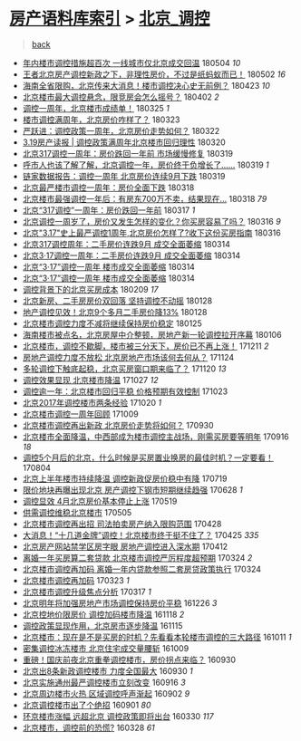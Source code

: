 [房产语料库索引](../../README.md)  > [北京_调控](北京_调控.md)
====
> [back](../README.md)

- [年内楼市调控措施超百次 一线城市仅北京成交回温](http://jkwz.applinzi.com/ittc/7099189754501530630.html#%E5%B9%B4%E5%86%85%E6%A5%BC%E5%B8%82%E8%B0%83%E6%8E%A7%E6%8E%AA%E6%96%BD%E8%B6%85%E7%99%BE%E6%AC%A1+%E4%B8%80%E7%BA%BF%E5%9F%8E%E5%B8%82%E4%BB%85%E5%8C%97%E4%BA%AC%E6%88%90%E4%BA%A4%E5%9B%9E%E6%B8%A9) 180504 *10* 
- [王者北京房产调控新政之下，非理性房价，不过是纸蚂蚁而已！](http://jkwz.applinzi.com/ittc/7098460301458670602.html#%E7%8E%8B%E8%80%85%E5%8C%97%E4%BA%AC%E6%88%BF%E4%BA%A7%E8%B0%83%E6%8E%A7%E6%96%B0%E6%94%BF%E4%B9%8B%E4%B8%8B%EF%BC%8C%E9%9D%9E%E7%90%86%E6%80%A7%E6%88%BF%E4%BB%B7%EF%BC%8C%E4%B8%8D%E8%BF%87%E6%98%AF%E7%BA%B8%E8%9A%82%E8%9A%81%E8%80%8C%E5%B7%B2%EF%BC%81) 180502 *16* 
- [海南全省限购，北京传来大消息！楼市调控决心史无前例？](http://jkwz.applinzi.com/ittc/7095291056486876166.html#%E6%B5%B7%E5%8D%97%E5%85%A8%E7%9C%81%E9%99%90%E8%B4%AD%EF%BC%8C%E5%8C%97%E4%BA%AC%E4%BC%A0%E6%9D%A5%E5%A4%A7%E6%B6%88%E6%81%AF%EF%BC%81%E6%A5%BC%E5%B8%82%E8%B0%83%E6%8E%A7%E5%86%B3%E5%BF%83%E5%8F%B2%E6%97%A0%E5%89%8D%E4%BE%8B%EF%BC%9F) 180423 *10* 
- [北京楼市最大调控悬念，限竞房会怎么摇号？](http://jkwz.applinzi.com/ittc/7087319443426509831.html#%E5%8C%97%E4%BA%AC%E6%A5%BC%E5%B8%82%E6%9C%80%E5%A4%A7%E8%B0%83%E6%8E%A7%E6%82%AC%E5%BF%B5%EF%BC%8C%E9%99%90%E7%AB%9E%E6%88%BF%E4%BC%9A%E6%80%8E%E4%B9%88%E6%91%87%E5%8F%B7%EF%BC%9F) 180402 *2* 
- [调控一周年，北京楼市成绩单！](http://jkwz.applinzi.com/ittc/7084440856788730886.html#%E8%B0%83%E6%8E%A7%E4%B8%80%E5%91%A8%E5%B9%B4%EF%BC%8C%E5%8C%97%E4%BA%AC%E6%A5%BC%E5%B8%82%E6%88%90%E7%BB%A9%E5%8D%95%EF%BC%81) 180325 *1* 
- [楼市调控满周年，北京房价咋样了？](http://jkwz.applinzi.com/ittc/7083607310935262215.html#%E6%A5%BC%E5%B8%82%E8%B0%83%E6%8E%A7%E6%BB%A1%E5%91%A8%E5%B9%B4%EF%BC%8C%E5%8C%97%E4%BA%AC%E6%88%BF%E4%BB%B7%E5%92%8B%E6%A0%B7%E4%BA%86%EF%BC%9F) 180323  
- [严跃进：调控政策一周年，北京房价走势如何？](http://jkwz.applinzi.com/ittc/7083331817933636615.html#%E4%B8%A5%E8%B7%83%E8%BF%9B%EF%BC%9A%E8%B0%83%E6%8E%A7%E6%94%BF%E7%AD%96%E4%B8%80%E5%91%A8%E5%B9%B4%EF%BC%8C%E5%8C%97%E4%BA%AC%E6%88%BF%E4%BB%B7%E8%B5%B0%E5%8A%BF%E5%A6%82%E4%BD%95%EF%BC%9F) 180322  
- [3.19房产读报 | 调控政策满周年北京楼市回归理性](http://jkwz.applinzi.com/ittc/7082507536744055814.html#3.19%E6%88%BF%E4%BA%A7%E8%AF%BB%E6%8A%A5+%7C+%E8%B0%83%E6%8E%A7%E6%94%BF%E7%AD%96%E6%BB%A1%E5%91%A8%E5%B9%B4%E5%8C%97%E4%BA%AC%E6%A5%BC%E5%B8%82%E5%9B%9E%E5%BD%92%E7%90%86%E6%80%A7) 180320  
- [北京317调控一周年：房价跌回一年前 市场缓慢修复](http://jkwz.applinzi.com/ittc/7082314016489997318.html#%E5%8C%97%E4%BA%AC317%E8%B0%83%E6%8E%A7%E4%B8%80%E5%91%A8%E5%B9%B4%EF%BC%9A%E6%88%BF%E4%BB%B7%E8%B7%8C%E5%9B%9E%E4%B8%80%E5%B9%B4%E5%89%8D+%E5%B8%82%E5%9C%BA%E7%BC%93%E6%85%A2%E4%BF%AE%E5%A4%8D) 180319  
- [呼市人也该了解了解，北京调控一年，房价终于负增长了……](http://jkwz.applinzi.com/ittc/7082239697936188433.html#%E5%91%BC%E5%B8%82%E4%BA%BA%E4%B9%9F%E8%AF%A5%E4%BA%86%E8%A7%A3%E4%BA%86%E8%A7%A3%EF%BC%8C%E5%8C%97%E4%BA%AC%E8%B0%83%E6%8E%A7%E4%B8%80%E5%B9%B4%EF%BC%8C%E6%88%BF%E4%BB%B7%E7%BB%88%E4%BA%8E%E8%B4%9F%E5%A2%9E%E9%95%BF%E4%BA%86%E2%80%A6%E2%80%A6) 180319 *1* 
- [链家数据报告：调控一周年 北京房价连续9月下跌](http://jkwz.applinzi.com/ittc/7082186255809119248.html#%E9%93%BE%E5%AE%B6%E6%95%B0%E6%8D%AE%E6%8A%A5%E5%91%8A%EF%BC%9A%E8%B0%83%E6%8E%A7%E4%B8%80%E5%91%A8%E5%B9%B4+%E5%8C%97%E4%BA%AC%E6%88%BF%E4%BB%B7%E8%BF%9E%E7%BB%AD9%E6%9C%88%E4%B8%8B%E8%B7%8C) 180319  
- [北京最严楼市调控一周年：房价全面下跌](http://jkwz.applinzi.com/ittc/7081741277974758417.html#%E5%8C%97%E4%BA%AC%E6%9C%80%E4%B8%A5%E6%A5%BC%E5%B8%82%E8%B0%83%E6%8E%A7%E4%B8%80%E5%91%A8%E5%B9%B4%EF%BC%9A%E6%88%BF%E4%BB%B7%E5%85%A8%E9%9D%A2%E4%B8%8B%E8%B7%8C) 180318  
- [北京楼市最强调控一年后：有房东700万不卖，结果现在…](http://jkwz.applinzi.com/ittc/7081727622436619280.html#%E5%8C%97%E4%BA%AC%E6%A5%BC%E5%B8%82%E6%9C%80%E5%BC%BA%E8%B0%83%E6%8E%A7%E4%B8%80%E5%B9%B4%E5%90%8E%EF%BC%9A%E6%9C%89%E6%88%BF%E4%B8%9C700%E4%B8%87%E4%B8%8D%E5%8D%96%EF%BC%8C%E7%BB%93%E6%9E%9C%E7%8E%B0%E5%9C%A8%E2%80%A6) 180318 *79* 
- [北京“317调控”一周年：房价跌回一年前](http://jkwz.applinzi.com/ittc/7081339652634313735.html#%E5%8C%97%E4%BA%AC%E2%80%9C317%E8%B0%83%E6%8E%A7%E2%80%9D%E4%B8%80%E5%91%A8%E5%B9%B4%EF%BC%9A%E6%88%BF%E4%BB%B7%E8%B7%8C%E5%9B%9E%E4%B8%80%E5%B9%B4%E5%89%8D) 180317 *1* 
- [北京调控一周岁了，房价又发生怎样的变化？你买房容易了吗？](http://jkwz.applinzi.com/ittc/7081176594351916042.html#%E5%8C%97%E4%BA%AC%E8%B0%83%E6%8E%A7%E4%B8%80%E5%91%A8%E5%B2%81%E4%BA%86%EF%BC%8C%E6%88%BF%E4%BB%B7%E5%8F%88%E5%8F%91%E7%94%9F%E6%80%8E%E6%A0%B7%E7%9A%84%E5%8F%98%E5%8C%96%EF%BC%9F%E4%BD%A0%E4%B9%B0%E6%88%BF%E5%AE%B9%E6%98%93%E4%BA%86%E5%90%97%EF%BC%9F) 180316 *9* 
- [北京&quot;3.17&quot;史上最严调控1周年,北京房价怎样了?收下这份买房指南](http://jkwz.applinzi.com/ittc/7081084046430176273.html#%E5%8C%97%E4%BA%AC%26quot%3B3.17%26quot%3B%E5%8F%B2%E4%B8%8A%E6%9C%80%E4%B8%A5%E8%B0%83%E6%8E%A71%E5%91%A8%E5%B9%B4%2C%E5%8C%97%E4%BA%AC%E6%88%BF%E4%BB%B7%E6%80%8E%E6%A0%B7%E4%BA%86%3F%E6%94%B6%E4%B8%8B%E8%BF%99%E4%BB%BD%E4%B9%B0%E6%88%BF%E6%8C%87%E5%8D%97) 180316  
- [北京317调控周年：二手房价连跌9月 成交全面萎缩](http://jkwz.applinzi.com/ittc/7080273167182726154.html#%E5%8C%97%E4%BA%AC317%E8%B0%83%E6%8E%A7%E5%91%A8%E5%B9%B4%EF%BC%9A%E4%BA%8C%E6%89%8B%E6%88%BF%E4%BB%B7%E8%BF%9E%E8%B7%8C9%E6%9C%88+%E6%88%90%E4%BA%A4%E5%85%A8%E9%9D%A2%E8%90%8E%E7%BC%A9) 180314  
- [北京3·17调控一周年：二手房价连跌9月 成交全面萎缩](http://jkwz.applinzi.com/ittc/7080252439129490439.html#%E5%8C%97%E4%BA%AC3%C2%B717%E8%B0%83%E6%8E%A7%E4%B8%80%E5%91%A8%E5%B9%B4%EF%BC%9A%E4%BA%8C%E6%89%8B%E6%88%BF%E4%BB%B7%E8%BF%9E%E8%B7%8C9%E6%9C%88+%E6%88%90%E4%BA%A4%E5%85%A8%E9%9D%A2%E8%90%8E%E7%BC%A9) 180314  
- [北京“3·17”调控一周年 楼市成交全面萎缩](http://jkwz.applinzi.com/ittc/7080242558724998154.html#%E5%8C%97%E4%BA%AC%E2%80%9C3%C2%B717%E2%80%9D%E8%B0%83%E6%8E%A7%E4%B8%80%E5%91%A8%E5%B9%B4+%E6%A5%BC%E5%B8%82%E6%88%90%E4%BA%A4%E5%85%A8%E9%9D%A2%E8%90%8E%E7%BC%A9) 180314  
- [北京“3·17”调控一周年 楼市成交全面萎缩](http://jkwz.applinzi.com/ittc/7080229910054700038.html#%E5%8C%97%E4%BA%AC%E2%80%9C3%C2%B717%E2%80%9D%E8%B0%83%E6%8E%A7%E4%B8%80%E5%91%A8%E5%B9%B4+%E6%A5%BC%E5%B8%82%E6%88%90%E4%BA%A4%E5%85%A8%E9%9D%A2%E8%90%8E%E7%BC%A9) 180314  
- [调控背景下的北京买房成本](http://jkwz.applinzi.com/ittc/7068044596490011654.html#%E8%B0%83%E6%8E%A7%E8%83%8C%E6%99%AF%E4%B8%8B%E7%9A%84%E5%8C%97%E4%BA%AC%E4%B9%B0%E6%88%BF%E6%88%90%E6%9C%AC) 180209 *17* 
- [北京新房、二手房房价双回落 坚持调控不动摇](http://jkwz.applinzi.com/ittc/7063687336670266378.html#%E5%8C%97%E4%BA%AC%E6%96%B0%E6%88%BF%E3%80%81%E4%BA%8C%E6%89%8B%E6%88%BF%E6%88%BF%E4%BB%B7%E5%8F%8C%E5%9B%9E%E8%90%BD+%E5%9D%9A%E6%8C%81%E8%B0%83%E6%8E%A7%E4%B8%8D%E5%8A%A8%E6%91%87) 180128  
- [地产调控见效！北京9个多月二手房价降13%](http://jkwz.applinzi.com/ittc/7063628005614552080.html#%E5%9C%B0%E4%BA%A7%E8%B0%83%E6%8E%A7%E8%A7%81%E6%95%88%EF%BC%81%E5%8C%97%E4%BA%AC9%E4%B8%AA%E5%A4%9A%E6%9C%88%E4%BA%8C%E6%89%8B%E6%88%BF%E4%BB%B7%E9%99%8D13%25) 180128  
- [北京楼市调控力度不减将继续保持房价稳定](http://jkwz.applinzi.com/ittc/7062443735407657994.html#%E5%8C%97%E4%BA%AC%E6%A5%BC%E5%B8%82%E8%B0%83%E6%8E%A7%E5%8A%9B%E5%BA%A6%E4%B8%8D%E5%87%8F%E5%B0%86%E7%BB%A7%E7%BB%AD%E4%BF%9D%E6%8C%81%E6%88%BF%E4%BB%B7%E7%A8%B3%E5%AE%9A) 180125  
- [海南楼市被点名，北京房屋中介整顿，房地产新一轮调控拉开序幕](http://jkwz.applinzi.com/ittc/7055415556834853905.html#%E6%B5%B7%E5%8D%97%E6%A5%BC%E5%B8%82%E8%A2%AB%E7%82%B9%E5%90%8D%EF%BC%8C%E5%8C%97%E4%BA%AC%E6%88%BF%E5%B1%8B%E4%B8%AD%E4%BB%8B%E6%95%B4%E9%A1%BF%EF%BC%8C%E6%88%BF%E5%9C%B0%E4%BA%A7%E6%96%B0%E4%B8%80%E8%BD%AE%E8%B0%83%E6%8E%A7%E6%8B%89%E5%BC%80%E5%BA%8F%E5%B9%95) 180106  
- [北京楼市，调控不歇脚，楼市被三分天下，房价已不再上涨！](http://jkwz.applinzi.com/ittc/7045601678424802320.html#%E5%8C%97%E4%BA%AC%E6%A5%BC%E5%B8%82%EF%BC%8C%E8%B0%83%E6%8E%A7%E4%B8%8D%E6%AD%87%E8%84%9A%EF%BC%8C%E6%A5%BC%E5%B8%82%E8%A2%AB%E4%B8%89%E5%88%86%E5%A4%A9%E4%B8%8B%EF%BC%8C%E6%88%BF%E4%BB%B7%E5%B7%B2%E4%B8%8D%E5%86%8D%E4%B8%8A%E6%B6%A8%EF%BC%81) 171211 *2* 
- [房地产调控力度不放松 北京房地产市场该何去何从？](http://jkwz.applinzi.com/ittc/7039461181738189841.html#%E6%88%BF%E5%9C%B0%E4%BA%A7%E8%B0%83%E6%8E%A7%E5%8A%9B%E5%BA%A6%E4%B8%8D%E6%94%BE%E6%9D%BE+%E5%8C%97%E4%BA%AC%E6%88%BF%E5%9C%B0%E4%BA%A7%E5%B8%82%E5%9C%BA%E8%AF%A5%E4%BD%95%E5%8E%BB%E4%BD%95%E4%BB%8E%EF%BC%9F) 171124  
- [多轮调控下触底起稳，北京买房窗口期来临了？](http://jkwz.applinzi.com/ittc/7038115177642329104.html#%E5%A4%9A%E8%BD%AE%E8%B0%83%E6%8E%A7%E4%B8%8B%E8%A7%A6%E5%BA%95%E8%B5%B7%E7%A8%B3%EF%BC%8C%E5%8C%97%E4%BA%AC%E4%B9%B0%E6%88%BF%E7%AA%97%E5%8F%A3%E6%9C%9F%E6%9D%A5%E4%B8%B4%E4%BA%86%EF%BC%9F) 171120 *13* 
- [调控效果显现 北京楼市降温](http://jkwz.applinzi.com/ittc/7029035339430233104.html#%E8%B0%83%E6%8E%A7%E6%95%88%E6%9E%9C%E6%98%BE%E7%8E%B0+%E5%8C%97%E4%BA%AC%E6%A5%BC%E5%B8%82%E9%99%8D%E6%B8%A9) 171027 *12* 
- [调控逾一年：北京楼市回归平稳 价格预期有效控制](http://jkwz.applinzi.com/ittc/7027528116191364113.html#%E8%B0%83%E6%8E%A7%E9%80%BE%E4%B8%80%E5%B9%B4%EF%BC%9A%E5%8C%97%E4%BA%AC%E6%A5%BC%E5%B8%82%E5%9B%9E%E5%BD%92%E5%B9%B3%E7%A8%B3+%E4%BB%B7%E6%A0%BC%E9%A2%84%E6%9C%9F%E6%9C%89%E6%95%88%E6%8E%A7%E5%88%B6) 171023  
- [北京2017年调控楼市两条经验](http://jkwz.applinzi.com/ittc/7026530032091137041.html#%E5%8C%97%E4%BA%AC2017%E5%B9%B4%E8%B0%83%E6%8E%A7%E6%A5%BC%E5%B8%82%E4%B8%A4%E6%9D%A1%E7%BB%8F%E9%AA%8C) 171020 *1* 
- [北京楼市调控一周年回顾](http://jkwz.applinzi.com/ittc/7022452422159647760.html#%E5%8C%97%E4%BA%AC%E6%A5%BC%E5%B8%82%E8%B0%83%E6%8E%A7%E4%B8%80%E5%91%A8%E5%B9%B4%E5%9B%9E%E9%A1%BE) 171009  
- [北京楼市调控再出新政 北京房价走势将如何？](http://jkwz.applinzi.com/ittc/7019094997385888785.html#%E5%8C%97%E4%BA%AC%E6%A5%BC%E5%B8%82%E8%B0%83%E6%8E%A7%E5%86%8D%E5%87%BA%E6%96%B0%E6%94%BF+%E5%8C%97%E4%BA%AC%E6%88%BF%E4%BB%B7%E8%B5%B0%E5%8A%BF%E5%B0%86%E5%A6%82%E4%BD%95%EF%BC%9F) 170930  
- [北京楼市全面降温，中西部成为楼市调控主战场，刚需买房要等明年](http://jkwz.applinzi.com/ittc/7013867203156509713.html#%E5%8C%97%E4%BA%AC%E6%A5%BC%E5%B8%82%E5%85%A8%E9%9D%A2%E9%99%8D%E6%B8%A9%EF%BC%8C%E4%B8%AD%E8%A5%BF%E9%83%A8%E6%88%90%E4%B8%BA%E6%A5%BC%E5%B8%82%E8%B0%83%E6%8E%A7%E4%B8%BB%E6%88%98%E5%9C%BA%EF%BC%8C%E5%88%9A%E9%9C%80%E4%B9%B0%E6%88%BF%E8%A6%81%E7%AD%89%E6%98%8E%E5%B9%B4) 170916 *18* 
- [调控5个月后的北京，什么时候是买房置业换房的最佳时机？一定要看！](http://jkwz.applinzi.com/ittc/6997903226421380112.html#%E8%B0%83%E6%8E%A75%E4%B8%AA%E6%9C%88%E5%90%8E%E7%9A%84%E5%8C%97%E4%BA%AC%EF%BC%8C%E4%BB%80%E4%B9%88%E6%97%B6%E5%80%99%E6%98%AF%E4%B9%B0%E6%88%BF%E7%BD%AE%E4%B8%9A%E6%8D%A2%E6%88%BF%E7%9A%84%E6%9C%80%E4%BD%B3%E6%97%B6%E6%9C%BA%EF%BC%9F%E4%B8%80%E5%AE%9A%E8%A6%81%E7%9C%8B%EF%BC%81) 170804  
- [北京上半年楼市持续降温 调控新政促房价稳中有降](http://jkwz.applinzi.com/ittc/6992084939385078801.html#%E5%8C%97%E4%BA%AC%E4%B8%8A%E5%8D%8A%E5%B9%B4%E6%A5%BC%E5%B8%82%E6%8C%81%E7%BB%AD%E9%99%8D%E6%B8%A9+%E8%B0%83%E6%8E%A7%E6%96%B0%E6%94%BF%E4%BF%83%E6%88%BF%E4%BB%B7%E7%A8%B3%E4%B8%AD%E6%9C%89%E9%99%8D) 170719  
- [限价地块再曝出现北京 房产调控下钢市短期继续趋强](http://jkwz.applinzi.com/ittc/6984157184232260612.html#%E9%99%90%E4%BB%B7%E5%9C%B0%E5%9D%97%E5%86%8D%E6%9B%9D%E5%87%BA%E7%8E%B0%E5%8C%97%E4%BA%AC+%E6%88%BF%E4%BA%A7%E8%B0%83%E6%8E%A7%E4%B8%8B%E9%92%A2%E5%B8%82%E7%9F%AD%E6%9C%9F%E7%BB%A7%E7%BB%AD%E8%B6%8B%E5%BC%BA) 170628 *1* 
- [调控显效 4月北京房价基本停止上涨](http://jkwz.applinzi.com/ittc/6969350520119493637.html#%E8%B0%83%E6%8E%A7%E6%98%BE%E6%95%88+4%E6%9C%88%E5%8C%97%E4%BA%AC%E6%88%BF%E4%BB%B7%E5%9F%BA%E6%9C%AC%E5%81%9C%E6%AD%A2%E4%B8%8A%E6%B6%A8) 170519  
- [供需调控维稳北京楼市](http://jkwz.applinzi.com/ittc/6964117316747920388.html#%E4%BE%9B%E9%9C%80%E8%B0%83%E6%8E%A7%E7%BB%B4%E7%A8%B3%E5%8C%97%E4%BA%AC%E6%A5%BC%E5%B8%82) 170505  
- [北京楼市调控再出招 司法拍卖房产纳入限购范围](http://jkwz.applinzi.com/ittc/6961529695618204676.html#%E5%8C%97%E4%BA%AC%E6%A5%BC%E5%B8%82%E8%B0%83%E6%8E%A7%E5%86%8D%E5%87%BA%E6%8B%9B+%E5%8F%B8%E6%B3%95%E6%8B%8D%E5%8D%96%E6%88%BF%E4%BA%A7%E7%BA%B3%E5%85%A5%E9%99%90%E8%B4%AD%E8%8C%83%E5%9B%B4) 170428  
- [大消息！“十几道金牌”调控！北京楼市终于挺不住了？](http://jkwz.applinzi.com/ittc/6960499765694432261.html#%E5%A4%A7%E6%B6%88%E6%81%AF%EF%BC%81%E2%80%9C%E5%8D%81%E5%87%A0%E9%81%93%E9%87%91%E7%89%8C%E2%80%9D%E8%B0%83%E6%8E%A7%EF%BC%81%E5%8C%97%E4%BA%AC%E6%A5%BC%E5%B8%82%E7%BB%88%E4%BA%8E%E6%8C%BA%E4%B8%8D%E4%BD%8F%E4%BA%86%EF%BC%9F) 170425 *335* 
- [北京房产网站禁学区房字眼 房地产调控进入深水期](http://jkwz.applinzi.com/ittc/6955559440425157637.html#%E5%8C%97%E4%BA%AC%E6%88%BF%E4%BA%A7%E7%BD%91%E7%AB%99%E7%A6%81%E5%AD%A6%E5%8C%BA%E6%88%BF%E5%AD%97%E7%9C%BC+%E6%88%BF%E5%9C%B0%E4%BA%A7%E8%B0%83%E6%8E%A7%E8%BF%9B%E5%85%A5%E6%B7%B1%E6%B0%B4%E6%9C%9F) 170412  
- [离婚一年买房算二套贷款 北京楼市调控严厉程度超预期](http://jkwz.applinzi.com/ittc/6948551991017079813.html#%E7%A6%BB%E5%A9%9A%E4%B8%80%E5%B9%B4%E4%B9%B0%E6%88%BF%E7%AE%97%E4%BA%8C%E5%A5%97%E8%B4%B7%E6%AC%BE+%E5%8C%97%E4%BA%AC%E6%A5%BC%E5%B8%82%E8%B0%83%E6%8E%A7%E4%B8%A5%E5%8E%89%E7%A8%8B%E5%BA%A6%E8%B6%85%E9%A2%84%E6%9C%9F) 170324 *2* 
- [北京楼市调控再加码 离婚一年内贷款参照二套房贷政策执行](http://jkwz.applinzi.com/ittc/6948524605827449860.html#%E5%8C%97%E4%BA%AC%E6%A5%BC%E5%B8%82%E8%B0%83%E6%8E%A7%E5%86%8D%E5%8A%A0%E7%A0%81+%E7%A6%BB%E5%A9%9A%E4%B8%80%E5%B9%B4%E5%86%85%E8%B4%B7%E6%AC%BE%E5%8F%82%E7%85%A7%E4%BA%8C%E5%A5%97%E6%88%BF%E8%B4%B7%E6%94%BF%E7%AD%96%E6%89%A7%E8%A1%8C) 170324  
- [北京楼市调控再加码](http://jkwz.applinzi.com/ittc/6948275818290742276.html#%E5%8C%97%E4%BA%AC%E6%A5%BC%E5%B8%82%E8%B0%83%E6%8E%A7%E5%86%8D%E5%8A%A0%E7%A0%81) 170323 *1* 
- [北京楼市调控升级焦点分析](http://jkwz.applinzi.com/ittc/6946116228157539333.html#%E5%8C%97%E4%BA%AC%E6%A5%BC%E5%B8%82%E8%B0%83%E6%8E%A7%E5%8D%87%E7%BA%A7%E7%84%A6%E7%82%B9%E5%88%86%E6%9E%90) 170317 *1* 
- [北京明年将加强房地产市场调控保持房价平稳](http://jkwz.applinzi.com/ittc/6915969128862319621.html#%E5%8C%97%E4%BA%AC%E6%98%8E%E5%B9%B4%E5%B0%86%E5%8A%A0%E5%BC%BA%E6%88%BF%E5%9C%B0%E4%BA%A7%E5%B8%82%E5%9C%BA%E8%B0%83%E6%8E%A7%E4%BF%9D%E6%8C%81%E6%88%BF%E4%BB%B7%E5%B9%B3%E7%A8%B3) 161226 *3* 
- [北京控地价限房价 调控加码楼市降温](http://jkwz.applinzi.com/ittc/6901766479669625861.html#%E5%8C%97%E4%BA%AC%E6%8E%A7%E5%9C%B0%E4%BB%B7%E9%99%90%E6%88%BF%E4%BB%B7+%E8%B0%83%E6%8E%A7%E5%8A%A0%E7%A0%81%E6%A5%BC%E5%B8%82%E9%99%8D%E6%B8%A9) 161118 *2* 
- [调控政策显现作用，北京房市逐步降温](http://jkwz.applinzi.com/ittc/6900734785780974597.html#%E8%B0%83%E6%8E%A7%E6%94%BF%E7%AD%96%E6%98%BE%E7%8E%B0%E4%BD%9C%E7%94%A8%EF%BC%8C%E5%8C%97%E4%BA%AC%E6%88%BF%E5%B8%82%E9%80%90%E6%AD%A5%E9%99%8D%E6%B8%A9) 161115  
- [北京楼市：现在是不是买房的时机？先看看本轮楼市调控的三大路径](http://jkwz.applinzi.com/ittc/6887865617700357125.html#%E5%8C%97%E4%BA%AC%E6%A5%BC%E5%B8%82%EF%BC%9A%E7%8E%B0%E5%9C%A8%E6%98%AF%E4%B8%8D%E6%98%AF%E4%B9%B0%E6%88%BF%E7%9A%84%E6%97%B6%E6%9C%BA%EF%BC%9F%E5%85%88%E7%9C%8B%E7%9C%8B%E6%9C%AC%E8%BD%AE%E6%A5%BC%E5%B8%82%E8%B0%83%E6%8E%A7%E7%9A%84%E4%B8%89%E5%A4%A7%E8%B7%AF%E5%BE%84) 161011 *1* 
- [密集调控冰冻楼市 北京住宅成交量腰斩](http://jkwz.applinzi.com/ittc/6887127984854533124.html#%E5%AF%86%E9%9B%86%E8%B0%83%E6%8E%A7%E5%86%B0%E5%86%BB%E6%A5%BC%E5%B8%82+%E5%8C%97%E4%BA%AC%E4%BD%8F%E5%AE%85%E6%88%90%E4%BA%A4%E9%87%8F%E8%85%B0%E6%96%A9) 161009  
- [重磅！国庆前夜北京重拳调控楼市，房价拐点来临？](http://jkwz.applinzi.com/ittc/6883765676489049092.html#%E9%87%8D%E7%A3%85%EF%BC%81%E5%9B%BD%E5%BA%86%E5%89%8D%E5%A4%9C%E5%8C%97%E4%BA%AC%E9%87%8D%E6%8B%B3%E8%B0%83%E6%8E%A7%E6%A5%BC%E5%B8%82%EF%BC%8C%E6%88%BF%E4%BB%B7%E6%8B%90%E7%82%B9%E6%9D%A5%E4%B8%B4%EF%BC%9F) 160930  
- [北京出8条新政调控楼市 力度全国最大](http://jkwz.applinzi.com/ittc/6883755775725405189.html#%E5%8C%97%E4%BA%AC%E5%87%BA8%E6%9D%A1%E6%96%B0%E6%94%BF%E8%B0%83%E6%8E%A7%E6%A5%BC%E5%B8%82+%E5%8A%9B%E5%BA%A6%E5%85%A8%E5%9B%BD%E6%9C%80%E5%A4%A7) 160930 *1* 
- [北京实施通州最严调控楼市立刻改变](http://jkwz.applinzi.com/ittc/6878357046302344196.html#%E5%8C%97%E4%BA%AC%E5%AE%9E%E6%96%BD%E9%80%9A%E5%B7%9E%E6%9C%80%E4%B8%A5%E8%B0%83%E6%8E%A7%E6%A5%BC%E5%B8%82%E7%AB%8B%E5%88%BB%E6%94%B9%E5%8F%98) 160916 *3* 
- [北京周边楼市火热 区域调控呼声渐起](http://jkwz.applinzi.com/ittc/6873159513632408580.html#%E5%8C%97%E4%BA%AC%E5%91%A8%E8%BE%B9%E6%A5%BC%E5%B8%82%E7%81%AB%E7%83%AD+%E5%8C%BA%E5%9F%9F%E8%B0%83%E6%8E%A7%E5%91%BC%E5%A3%B0%E6%B8%90%E8%B5%B7) 160902 *9* 
- [北京调控楼市出了个绝招](http://jkwz.applinzi.com/ittc/6872703305754608644.html#%E5%8C%97%E4%BA%AC%E8%B0%83%E6%8E%A7%E6%A5%BC%E5%B8%82%E5%87%BA%E4%BA%86%E4%B8%AA%E7%BB%9D%E6%8B%9B) 160901 *80* 
- [环京楼市涨幅 远超北京 调控政策即将出台](http://jkwz.applinzi.com/ittc/6815222993080812549.html#%E7%8E%AF%E4%BA%AC%E6%A5%BC%E5%B8%82%E6%B6%A8%E5%B9%85+%E8%BF%9C%E8%B6%85%E5%8C%97%E4%BA%AC+%E8%B0%83%E6%8E%A7%E6%94%BF%E7%AD%96%E5%8D%B3%E5%B0%86%E5%87%BA%E5%8F%B0) 160330 *117* 
- [北京楼市，调控前的恐慌?](http://jkwz.applinzi.com/ittc/6814668729107350532.html#%E5%8C%97%E4%BA%AC%E6%A5%BC%E5%B8%82%EF%BC%8C%E8%B0%83%E6%8E%A7%E5%89%8D%E7%9A%84%E6%81%90%E6%85%8C%3F) 160328 *61* 

